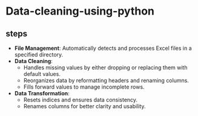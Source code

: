 # Data-cleaning-using-python
## steps

- **File Management**: Automatically detects and processes Excel files in a specified directory.
- **Data Cleaning**:
  - Handles missing values by either dropping or replacing them with default values.
  - Reorganizes data by reformatting headers and renaming columns.
  - Fills forward values to manage incomplete rows.
- **Data Transformation**:
  - Resets indices and ensures data consistency.
  - Renames columns for better clarity and usability.
